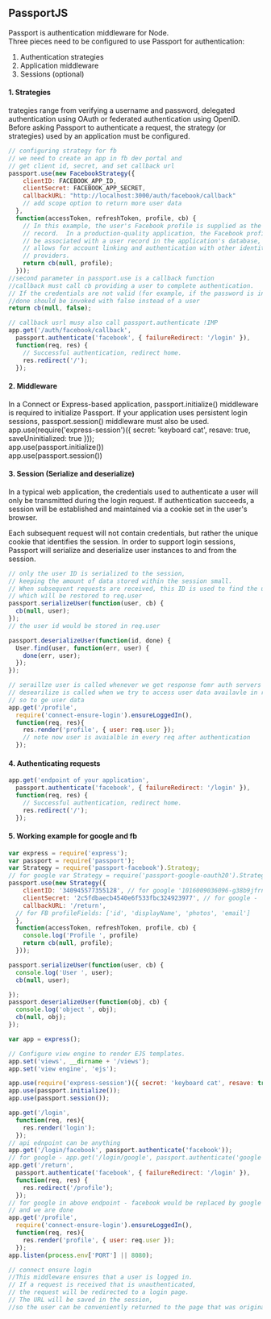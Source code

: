 ## PassportJS
Passport is authentication middleware for Node.  
Three pieces need to be configured to use Passport for authentication:  

1. Authentication strategies
2. Application middleware
3. Sessions (optional)

#### 1. Strategies
trategies range from verifying a username and password, delegated authentication using OAuth or federated authentication using OpenID.  
Before asking Passport to authenticate a request, the strategy (or strategies) used by an application must be configured.  
```javascript
// configuring strategy for fb
// we need to create an app in fb dev portal and 
// get client id, secret, and set callback url
passport.use(new FacebookStrategy({
    clientID: FACEBOOK_APP_ID,
    clientSecret: FACEBOOK_APP_SECRET,
    callbackURL: "http://localhost:3000/auth/facebook/callback"
    // add scope option to return more user data
  },
  function(accessToken, refreshToken, profile, cb) {
    // In this example, the user's Facebook profile is supplied as the user
    // record.  In a production-quality application, the Facebook profile should
    // be associated with a user record in the application's database, which
    // allows for account linking and authentication with other identity
    // providers.
    return cb(null, profile);
  }));
//second parameter in passport.use is a callback function
//callback must call cb providing a user to complete authentication.
// If the credentials are not valid (for example, if the password is incorrect), 
//done should be invoked with false instead of a user
return cb(null, false);

// callback usrl musy also call passport.authenticate !IMP
app.get('/auth/facebook/callback',
  passport.authenticate('facebook', { failureRedirect: '/login' }),
  function(req, res) {
    // Successful authentication, redirect home.
    res.redirect('/');
  });
```

#### 2. Middleware
In a Connect or Express-based application, passport.initialize() middleware is required to initialize Passport. If your application uses persistent login sessions, passport.session() middleware must also be used.  
app.use(require('express-session')({ secret: 'keyboard cat', resave: true, saveUninitialized: true }));  
app.use(passport.initialize())  
app.use(passport.session())

#### 3. Session (Serialize and deserialize)
In a typical web application, the credentials used to authenticate a user will only be transmitted during the login request. If authentication succeeds, a session will be established and maintained via a cookie set in the user's browser.  

Each subsequent request will not contain credentials, but rather the unique cookie that identifies the session. In order to support login sessions, Passport will serialize and deserialize user instances to and from the session.  
```javascript
// only the user ID is serialized to the session, 
// keeping the amount of data stored within the session small.
// When subsequent requests are received, this ID is used to find the user,
// which will be restored to req.user
passport.serializeUser(function(user, cb) {
  cb(null, user);
});
// the user id would be stored in req.user

passport.deserializeUser(function(id, done) {
  User.find(user, function(err, user) {
    done(err, user);
  });
});

// seraillze user is called whenever we get response fomr auth servers (google/fb)
// desearilize is called when we try to access user data availavle in re.user after login
// so to ge user data
app.get('/profile',
  require('connect-ensure-login').ensureLoggedIn(),
  function(req, res){
    res.render('profile', { user: req.user });
    // note now user is avaialble in every req after authentication
  });

```

#### 4. Authenticating requests
```javascript
app.get('endpoint of your application',
  passport.authenticate('facebook', { failureRedirect: '/login' }),
  function(req, res) {
    // Successful authentication, redirect home.
    res.redirect('/');
  });
```

#### 5. Working example for google and fb
```javascript
var express = require('express');
var passport = require('passport');
var Strategy = require('passport-facebook').Strategy;
// for google var Strategy = require('passport-google-oauth20').Strategy;
passport.use(new Strategy({
    clientID: '340945577355128', // for google '1016009036096-g38b9jfrnop0mq90j0t3c9iqqj50qjl9.apps.googleusercontent.com',
    clientSecret: '2c5fdbaecb4540e6f533fbc324923977', // for google - 'Ix3TWvnRrSVLmy1P-DTB5in5'
    callbackURL: '/return',
  // for FB profileFields: ['id', 'displayName', 'photos', 'email']
  },
  function(accessToken, refreshToken, profile, cb) {
    console.log('Profile ', profile)
    return cb(null, profile);
  }));

passport.serializeUser(function(user, cb) {
  console.log('User ', user); 
  cb(null, user);

});
passport.deserializeUser(function(obj, cb) {
  console.log('object ', obj);
  cb(null, obj);
});

var app = express();

// Configure view engine to render EJS templates.
app.set('views', __dirname + '/views');
app.set('view engine', 'ejs');

app.use(require('express-session')({ secret: 'keyboard cat', resave: true, saveUninitialized: true }));
app.use(passport.initialize());
app.use(passport.session());

app.get('/login',
  function(req, res){
    res.render('login');
  });
// api ednpoint can be anything
app.get('/login/facebook', passport.authenticate('facebook'));
// for google - app.get('/login/google', passport.authenticate('google', { scope: ['profile'] }));
app.get('/return', 
  passport.authenticate('facebook', { failureRedirect: '/login' }),
  function(req, res) {
    res.redirect('/profile');
  });
// for google in above endpoint - facebook would be replaced by google
// and we are done
app.get('/profile',
  require('connect-ensure-login').ensureLoggedIn(),
  function(req, res){
    res.render('profile', { user: req.user });
  });
app.listen(process.env['PORT'] || 8080);

// connect ensure login
//This middleware ensures that a user is logged in.
// If a request is received that is unauthenticated,
// the request will be redirected to a login page.
// The URL will be saved in the session, 
//so the user can be conveniently returned to the page that was originally requested.
```